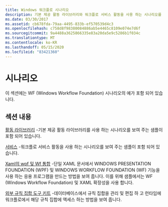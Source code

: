 ```yaml
---
title: Windows 워크플로 시나리오
description: 기본 제공 활동 라이브러리와 워크플로 서비스 활동을 사용 하는 시나리오를 사용 하는 시나리오와 같은 Windows Workflow Foundation 시나리오에 대 한 샘플을 봅니다.
ms.date: 03/30/2017
ms.assetid: cb678fda-79aa-4495-833b-ef570539d4c3
ms.openlocfilehash: c758d8f98380084886ab5e4465c8109e074e7d6f
ms.sourcegitcommit: 9a4488a3625866335e83a20da5e9c5286b1f034c
ms.translationtype: MT
ms.contentlocale: ko-KR
ms.lasthandoff: 05/15/2020
ms.locfileid: "83421360"
---
```

# <a name="scenario"></a>시나리오

이 섹션에는 WF (Windows Workflow Foundation) 시나리오의 예가 포함 되어 있습니다.  
  
## <a name="in-this-section"></a>섹션 내용

[활동 라이브러리](activity-library.md) -기본 제공 활동 라이브러리를 사용 하는 시나리오를 보여 주는 샘플이 포함 되어 있습니다.  
  
[서비스](accessing-operationcontext.md) -워크플로 서비스 활동을 사용 하는 시나리오를 보여 주는 샘플이 포함 되어 있습니다.  
  
[Xaml의 wpf 및 Wf 통합](wpf-and-wf-integration-in-xaml.md) -단일 XAML 문서에서 WINDOWS PRESENTATION FOUNDATION (WPF) 및 WINDOWS WORKFLOW FOUNDATION (WF) 기능을 사용 하는 응용 프로그램을 만드는 방법을 보여 줍니다. 이를 위해 샘플에서는 WF (Windows Workflow Foundation) 및 XAML 확장성을 사용 합니다.  
  
[외부 규칙 집합 도구 키트](external-ruleset-toolkit.md) -데이터베이스에서 규칙 집합을 관리 및 편집 하 고 런타임에 워크플로에서 해당 규칙 집합에 액세스 하는 방법을 보여 줍니다.
